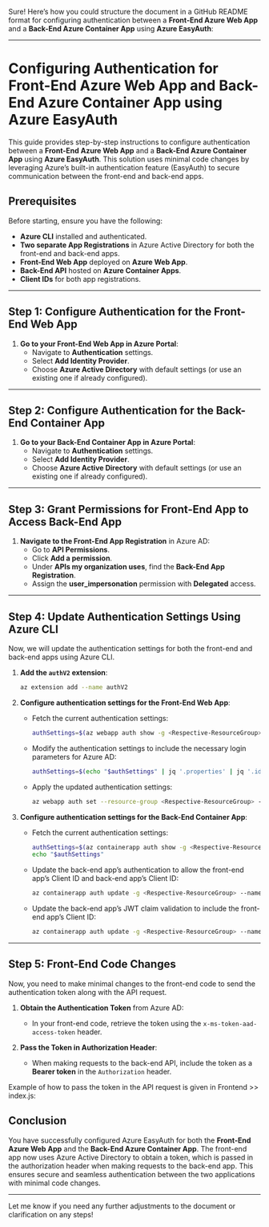 Sure! Here’s how you could structure the document in a GitHub README format for configuring authentication between a **Front-End Azure Web App** and a **Back-End Azure Container App** using **Azure EasyAuth**:

---

# **Configuring Authentication for Front-End Azure Web App and Back-End Azure Container App using Azure EasyAuth**

This guide provides step-by-step instructions to configure authentication between a **Front-End Azure Web App** and a **Back-End Azure Container App** using **Azure EasyAuth**. This solution uses minimal code changes by leveraging Azure’s built-in authentication feature (EasyAuth) to secure communication between the front-end and back-end apps.

## **Prerequisites**

Before starting, ensure you have the following:

- **Azure CLI** installed and authenticated.
- **Two separate App Registrations** in Azure Active Directory for both the front-end and back-end apps.
- **Front-End Web App** deployed on **Azure Web App**.
- **Back-End API** hosted on **Azure Container Apps**.
- **Client IDs** for both app registrations.

---

## **Step 1: Configure Authentication for the Front-End Web App**

1. **Go to your Front-End Web App in Azure Portal**:
   - Navigate to **Authentication** settings.
   - Select **Add Identity Provider**.
   - Choose **Azure Active Directory** with default settings (or use an existing one if already configured).

---

## **Step 2: Configure Authentication for the Back-End Container App**

1. **Go to your Back-End Container App in Azure Portal**:
   - Navigate to **Authentication** settings.
   - Select **Add Identity Provider**.
   - Choose **Azure Active Directory** with default settings (or use an existing one if already configured).

---

## **Step 3: Grant Permissions for Front-End App to Access Back-End App**

1. **Navigate to the Front-End App Registration** in Azure AD:
   - Go to **API Permissions**.
   - Click **Add a permission**.
   - Under **APIs my organization uses**, find the **Back-End App Registration**.
   - Assign the **user_impersonation** permission with **Delegated** access.

---

## **Step 4: Update Authentication Settings Using Azure CLI**

Now, we will update the authentication settings for both the front-end and back-end apps using Azure CLI.

1. **Add the `authV2` extension**:

    ```bash
    az extension add --name authV2
    ```

2. **Configure authentication settings for the Front-End Web App**:
    - Fetch the current authentication settings:

        ```bash
        authSettings=$(az webapp auth show -g <Respective-ResourceGroup> -n <front-end-app-name>)
        ```

    - Modify the authentication settings to include the necessary login parameters for Azure AD:

        ```bash
        authSettings=$(echo "$authSettings" | jq '.properties' | jq '.identityProviders.azureActiveDirectory.login += {"loginParameters":["scope=openid offline_access api://<back-end-client-id>/user_impersonation"]}')
        ```

    - Apply the updated authentication settings:

        ```bash
        az webapp auth set --resource-group <Respective-ResourceGroup> --name <front-end-app-name> --body "$authSettings"
        ```

3. **Configure authentication settings for the Back-End Container App**:
    - Fetch the current authentication settings:

        ```bash
        authSettings=$(az containerapp auth show -g <Respective-ResourceGroup> -n <back-end-app-name>)
        echo "$authSettings"
        ```

    - Update the back-end app’s authentication to allow the front-end app’s Client ID and back-end app’s Client ID:

        ```bash
        az containerapp auth update -g <Respective-ResourceGroup> --name <back-end-app-name> --set identityProviders.azureActiveDirectory.validation.defaultAuthorizationPolicy.allowedApplications=["<back-end-client-id>","<front-end-client-id>"]
        ```

    - Update the back-end app’s JWT claim validation to include the front-end app’s Client ID:

        ```bash
        az containerapp auth update -g <Respective-ResourceGroup> --name <back-end-app-name> --set identityProviders.azureActiveDirectory.validation.jwtClaimChecks.allowedClientApplications=["<front-end-client-id>"]
        ```

---

## **Step 5: Front-End Code Changes**

Now, you need to make minimal changes to the front-end code to send the authentication token along with the API request.

1. **Obtain the Authentication Token** from Azure AD:
   - In your front-end code, retrieve the token using the `x-ms-token-aad-access-token` header.

2. **Pass the Token in Authorization Header**:
   - When making requests to the back-end API, include the token as a **Bearer token** in the `Authorization` header.

Example of how to pass the token in the API request is given in Frontend >> index.js:


## **Conclusion**

You have successfully configured Azure EasyAuth for both the **Front-End Azure Web App** and the **Back-End Azure Container App**. The front-end app now uses Azure Active Directory to obtain a token, which is passed in the authorization header when making requests to the back-end app. This ensures secure and seamless authentication between the two applications with minimal code changes.

---

Let me know if you need any further adjustments to the document or clarification on any steps!
